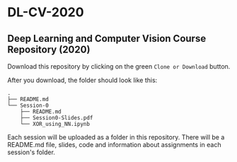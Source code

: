 # DL-CV-2020
## Deep Learning and Computer Vision Course Repository (2020)

Download this repository by clicking on the green `Clone or Download` button.

After you download, the folder should look like this:

    .
    ├── README.md
    └── Session-0
        ├── README.md
        ├── Session0-Slides.pdf
        └── XOR_using_NN.ipynb

Each session will be uploaded as a folder in this repository. There will be a README.md file, slides, code and information about assignments in each session's folder.
